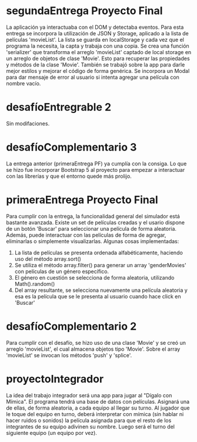 # segundaEntrega Proyecto Final

La aplicación ya interactuaba con el DOM y detectaba eventos. Para esta entrega se incorpora la utilización de JSON y Storage, aplicado a la lista de películas 'movieList'. La lista se guarda en localStorage y cada vez que el programa la necesita, la capta y trabaja con una copia. Se crea una función 'serializer' que transforma el arreglo 'movieList' captado de local storage en un arreglo de objetos de clase 'Movie'. Esto para recuperar las propiedades y métodos de la clase 'Movie'.
También se trabajó sobre la app para darle mejor estilos y mejorar el código de forma genérica. Se incorpora un Modal para dar mensaje de error al usuario si intenta agregar una película con nombre vacío.

# desafíoEntregrable 2

Sin modifaciones.

# desafíoComplementario 3

La entrega anterior (primeraEntrega PF) ya cumplía con la consiga. Lo que se hizo fue incorporar Bootstrap 5 al proyecto para empezar a interactuar con las librerías y que el entorno quede más prolijo.

# primeraEntrega Proyecto Final

Para cumplir con la entrega, la funcionalidad general del simulador está bastante avanzada. Existe un set de películas creadas y el usario dispone de un botón 'Buscar' para seleccionar una película de forma aleatoria. Además, puede interactuar con las películas de forma de agregar, eliminarlas o simplemente visualizarlas. Algunas cosas implementadas:
1. La lista de películas se presenta ordenada alfabéticamente, haciendo uso del método array.sort()
2. Se utiliza el método array.filter() para generar un array 'genderMovies' con películas de un género específico.
3. El género en cuestión se selecciona de forma aleatoria, utilizando Math().random()
4. Del array resultante, se selecciona nuevamente una película aleatoria y esa es la película que se le presenta al usuario cuando hace click en 'Buscar'

# desafíoComplementario 2

Para cumplir con el desafío, se hizo uso de una clase 'Movie' y se creó un arreglo 'movieList', el cual almacena objetos tipo 'Movie'. Sobre el array 'movieList' se invocan los métodos 'push' y 'splice'.

# proyectoIntegrador

La idea del trabajo integrador será una app para jugar al "Dígalo con Mímica".
El programa tendrá una base de datos con películas. Asignará una de ellas, de forma aleatoria, a cada equipo al llegar su turno. Al jugador que le toque del equipo en turno, deberá interpretar con mímica (sin hablar ni hacer ruidos o sonidos) la película asignada para que el resto de los integrantes de su equipo adivinen su nombre.
Luego será el turno del siguiente equipo (un equipo por vez).